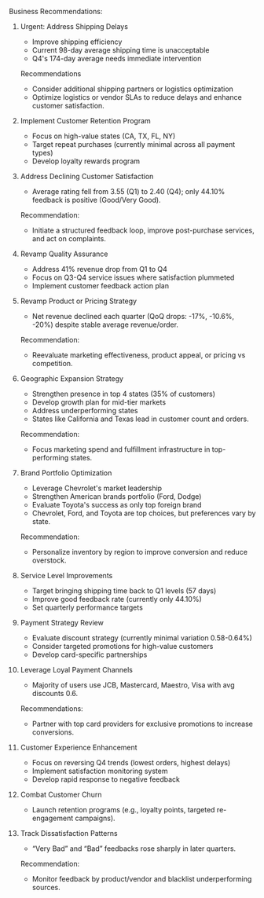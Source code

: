 Business Recommendations:

1. Urgent: Address Shipping Delays
   - Improve shipping efficiency
   - Current 98-day average shipping time is unacceptable
   - Q4's 174-day average needs immediate intervention

   Recommendations
   - Consider additional shipping partners or logistics optimization
   - Optimize logistics or vendor SLAs to reduce delays and enhance customer satisfaction.

2. Implement Customer Retention Program
   - Focus on high-value states (CA, TX, FL, NY)
   - Target repeat purchases (currently minimal across all payment types)
   - Develop loyalty rewards program

3. Address Declining Customer Satisfaction
   - Average rating fell from 3.55 (Q1) to 2.40 (Q4); only 44.10% feedback is positive (Good/Very Good).

   Recommendation:
   - Initiate a structured feedback loop, improve post-purchase services, and act on complaints.

4. Revamp Quality Assurance
   - Address 41% revenue drop from Q1 to Q4
   - Focus on Q3-Q4 service issues where satisfaction plummeted
   - Implement customer feedback action plan

5. Revamp Product or Pricing Strategy
   - Net revenue declined each quarter (QoQ drops: -17%, -10.6%, -20%) despite stable average revenue/order.

   Recommendation:
   - Reevaluate marketing effectiveness, product appeal, or pricing vs competition.

6. Geographic Expansion Strategy
   - Strengthen presence in top 4 states (35% of customers)
   - Develop growth plan for mid-tier markets
   - Address underperforming states
   - States like California and Texas lead in customer count and orders.

   Recommendation:
   - Focus marketing spend and fulfillment infrastructure in top-performing states.

7. Brand Portfolio Optimization
   - Leverage Chevrolet's market leadership
   - Strengthen American brands portfolio (Ford, Dodge)
   - Evaluate Toyota's success as only top foreign brand
   - Chevrolet, Ford, and Toyota are top choices, but preferences vary by state.

   Recommendation:
   - Personalize inventory by region to improve conversion and reduce overstock.

8. Service Level Improvements
   - Target bringing shipping time back to Q1 levels (57 days)
   - Improve good feedback rate (currently only 44.10%)
   - Set quarterly performance targets

7. Payment Strategy Review
   - Evaluate discount strategy (currently minimal variation 0.58-0.64%)
   - Consider targeted promotions for high-value customers
   - Develop card-specific partnerships

8. Leverage Loyal Payment Channels
   - Majority of users use JCB, Mastercard, Maestro, Visa with avg discounts 0.6.

   Recommendations:
   - Partner with top card providers for exclusive promotions to increase conversions.

9. Customer Experience Enhancement
   - Focus on reversing Q4 trends (lowest orders, highest delays)
   - Implement satisfaction monitoring system
   - Develop rapid response to negative feedback

10. Combat Customer Churn
    - Launch retention programs (e.g., loyalty points, targeted re-engagement campaigns).

11. Track Dissatisfaction Patterns
    - “Very Bad” and “Bad” feedbacks rose sharply in later quarters.

    Recommendation:
    - Monitor feedback by product/vendor and blacklist underperforming sources.